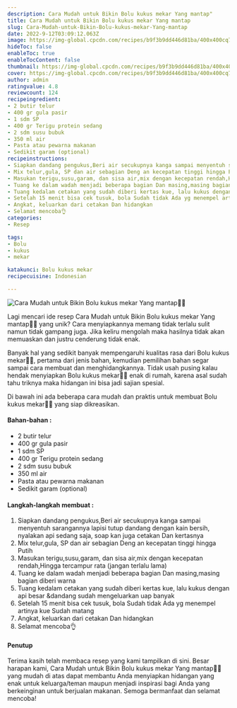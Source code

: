 ```yaml
---
description: Cara Mudah untuk Bikin Bolu kukus mekar Yang mantap"
title: Cara Mudah untuk Bikin Bolu kukus mekar Yang mantap
slug: Cara-Mudah-untuk-Bikin-Bolu-kukus-mekar-Yang-mantap
date: 2022-9-12T03:09:12.063Z
image: https://img-global.cpcdn.com/recipes/b9f3b9dd446d81ba/400x400cq70/photo.jpg
hideToc: false
enableToc: true
enableTocContent: false
thumbnail: https://img-global.cpcdn.com/recipes/b9f3b9dd446d81ba/400x400cq70/photo.jpg
cover: https://img-global.cpcdn.com/recipes/b9f3b9dd446d81ba/400x400cq70/photo.jpg
author: admin
ratingvalue: 4.8
reviewcount: 124
recipeingredient:
- 2 butir telur
- 400 gr gula pasir
- 1 sdm SP
- 400 gr Terigu protein sedang
- 2 sdm susu bubuk
- 350 ml air
- Pasta atau pewarna makanan
- Sedikit garam (optional)
recipeinstructions:
- Siapkan dandang pengukus,Beri air secukupnya kanga sampai menyentuh sarangannya lapisi tutup dandang dengan kain bersih, nyalakan api sedang saja, soap kan juga cetakan Dan kertasnya
- Mix telur,gula, SP dan air sebagian Deng an kecepatan tinggi hingga Putih
- Masukan terigu,susu,garam, dan sisa air,mix dengan kecepatan rendah,Hingga tercampur rata (jangan terlalu lama)
- Tuang ke dalam wadah menjadi beberapa bagian Dan masing,masing bagian diberi warna
- Tuang kedalam cetakan yang sudah diberi kertas kue, lalu kukus dengan api besar &dandang sudah mengeluarkan uap banyak
- Setelah 15 menit bisa cek tusuk, bola Sudah tidak Ada yg menempel artinya kue Sudah matang
- Angkat, keluarkan dari cetakan Dan hidangkan
- Selamat mencoba👌
categories:
- Resep

tags:
- Bolu
- kukus
- mekar

katakunci: Bolu kukus mekar
recipecuisine: Indonesian

---
```


![Cara Mudah untuk Bikin Bolu kukus mekar Yang mantap👩‍🍳](https://img-global.cpcdn.com/recipes/b9f3b9dd446d81ba/400x400cq70/photo.jpg)

Lagi mencari ide resep Cara Mudah untuk Bikin Bolu kukus mekar Yang mantap👩‍🍳 yang unik? Cara menyiapkannya memang tidak terlalu sulit namun tidak gampang juga. Jika keliru mengolah maka hasilnya tidak akan memuaskan dan justru cenderung tidak enak.

Banyak hal yang sedikit banyak mempengaruhi kualitas rasa dari Bolu kukus mekar👩‍🍳, pertama dari jenis bahan, kemudian pemilihan bahan segar sampai cara membuat dan menghidangkannya. Tidak usah pusing kalau hendak menyiapkan Bolu kukus mekar👩‍🍳 enak di rumah, karena asal sudah tahu triknya maka hidangan ini bisa jadi sajian spesial.

Di bawah ini ada beberapa cara mudah dan praktis untuk membuat Bolu kukus mekar👩‍🍳 yang siap dikreasikan.

<!--inarticleads1-->

#### Bahan-bahan :

- 2 butir telur
- 400 gr gula pasir
- 1 sdm SP
- 400 gr Terigu protein sedang
- 2 sdm susu bubuk
- 350 ml air
- Pasta atau pewarna makanan
- Sedikit garam (optional)

<!--inarticleads2-->

#### Langkah-langkah membuat :

1. Siapkan dandang pengukus,Beri air secukupnya kanga sampai menyentuh sarangannya lapisi tutup dandang dengan kain bersih, nyalakan api sedang saja, soap kan juga cetakan Dan kertasnya
1. Mix telur,gula, SP dan air sebagian Deng an kecepatan tinggi hingga Putih
1. Masukan terigu,susu,garam, dan sisa air,mix dengan kecepatan rendah,Hingga tercampur rata (jangan terlalu lama)
1. Tuang ke dalam wadah menjadi beberapa bagian Dan masing,masing bagian diberi warna
1. Tuang kedalam cetakan yang sudah diberi kertas kue, lalu kukus dengan api besar &dandang sudah mengeluarkan uap banyak
1. Setelah 15 menit bisa cek tusuk, bola Sudah tidak Ada yg menempel artinya kue Sudah matang
1. Angkat, keluarkan dari cetakan Dan hidangkan
1. Selamat mencoba👌

#### Penutup

Terima kasih telah membaca resep yang kami tampilkan di sini. Besar harapan kami, Cara Mudah untuk Bikin Bolu kukus mekar Yang mantap👩‍🍳 yang mudah di atas dapat membantu Anda menyiapkan hidangan yang enak untuk keluarga/teman maupun menjadi inspirasi bagi Anda yang berkeinginan untuk berjualan makanan. Semoga bermanfaat dan selamat mencoba!